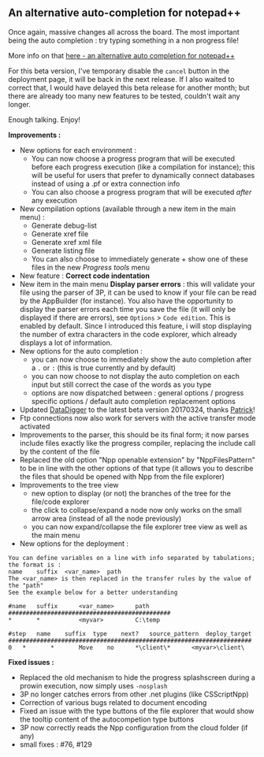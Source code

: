 ## An alternative auto-completion for notepad++ ##

Once again, massive changes all across the board. The most important being the auto completion : try typing something in a non progress file!

More info on that [here - an alternative auto completion for notepad++](http://jcaillon.github.io/3P/#/alternative-autocompletion)

For this beta version, I've temporary disable the `cancel` button in the deployment page, it will be back in the next release. If I also waited to correct that, I would have delayed this beta release for another month; but there are already too many new features to be tested, couldn't wait any longer.

Enough talking. Enjoy!

**Improvements :**

- New options for each environment :
  - You can now choose a progress program that will be executed before each progress execution (like a compilation for instance); this will be useful for users that prefer to dynamically connect databases instead of using a .pf or extra connection info
  - You can also choose a progress program that will be executed *after* any execution
- New compilation options (available through a new item in the main menu) : 
  - Generate debug-list
  - Generate xref file
  - Generate xref xml file
  - Generate listing file
  - You can also choose to immediately generate + show one of these files in the new *Progress tools* menu
- New feature : **Correct code indentation**
- New item in the main menu **Display parser errors** : this will validate your file using the parser of 3P, it can be used to know if your file can be read by the AppBuilder (for instance). You also have the opportunity to display the parser errors each time you save the file (it will only be displayed if there are errors), see `Options` > `Code edition`. This is enabled by default. Since I introduced this feature, i will stop displaying the number of extra characters in the code explorer, which already displays a lot of information.
- New options for the auto completion : 
  - you can now choose to immediately show the auto completion after a `.` or `:` (this is true currently and by default)
  - you can now choose to not display the auto completion on each input but still correct the case of the words as you type
  - options are now dispatched between : general options / progress specific options / default auto completion replacement options
- Updated [DataDigger](https://datadigger.wordpress.com/2017/02/20/20170220/) to the latest beta version 20170324, thanks [Patrick](https://github.com/patrickTingen/DataDigger)!
- Ftp connections now also work for servers with the active transfer mode activated
- Improvements to the parser, this should be its final form; it now parses include files exactly like the progress compiler, replacing the include call by the content of the file
- Replaced the old option "Npp openable extension" by "NppFilesPattern" to be in line with the other options of that type (it allows you to describe the files that should be opened with Npp from the file explorer)
- Improvements to the tree view
  - new option to display (or not) the branches of the tree for the file/code explorer
  - the click to collapse/expand a node now only works on the small arrow area (instead of all the node previously)
  - you can now expand/collapse the file explorer tree view as well as the main menu
- New options for the deployment :

```
You can define variables on a line with info separated by tabulations; the format is :
name	suffix	<var_name>	path
The <var_name> is then replaced in the transfer rules by the value of the "path"
See the example below for a better understanding

#name	suffix  	<var_name>    	path
##############################################
*   	*       	<myvar>     	C:\temp 

#step	name	suffix	type	next?	source_pattern	deploy_target 
#####################################################################
0  	*   	*   	Move	no  	*\client\*     	<myvar>\client\
```

**Fixed issues :**

- Replaced the old mechanism to hide the progress splashscreen during a prowin execution, now simply uses `-nosplash`
- 3P no longer catches errors from other .net plugins (like CSScriptNpp)
- Correction of various bugs related to document encoding
- Fixed an issue with the type buttons of the file explorer that would show the tooltip content of the autocompetion type buttons
- 3P now correctly reads the Npp configuration from the cloud folder (if any)
- small fixes : #76, #129